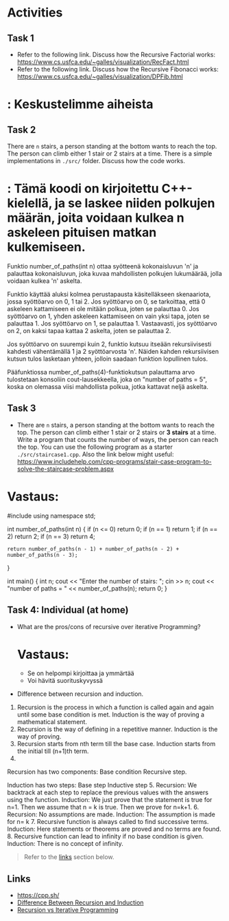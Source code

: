 # Activities

## Task 1

- Refer to the following link. Discuss how the
  Recursive Factorial works:
  https://www.cs.usfca.edu/~galles/visualization/RecFact.html
- Refer to the following link. Discuss how the Recursive Fibonacci works:
  https://www.cs.usfca.edu/~galles/visualization/DPFib.html
# : Keskustelimme aiheista

## Task 2

There are `n` stairs, a person standing at the bottom wants to reach the top. The person can climb either 1 stair or 2 stairs at a time. There is a simple implementations in `./src/` folder. Discuss how the code works.
# : Tämä koodi on kirjoitettu C++-kielellä, ja se laskee niiden polkujen määrän, joita voidaan kulkea n askeleen pituisen matkan kulkemiseen.

Funktio number_of_paths(int n) ottaa syötteenä kokonaisluvun 'n' ja palauttaa kokonaisluvun, joka kuvaa mahdollisten polkujen lukumäärää, jolla voidaan kulkea 'n' askelta.

Funktio käyttää aluksi kolmea perustapausta käsitelläkseen skenaariota, jossa syöttöarvo on 0, 1 tai 2. Jos syöttöarvo on 0, se tarkoittaa, että 0 askeleen kattamiseen ei ole mitään polkua, joten se palauttaa 0. Jos syöttöarvo on 1, yhden askeleen kattamiseen on vain yksi tapa, joten se palauttaa 1. Jos syöttöarvo on 1, se palauttaa 1. Vastaavasti, jos syöttöarvo on 2, on kaksi tapaa kattaa 2 askelta, joten se palauttaa 2.

Jos syöttöarvo on suurempi kuin 2, funktio kutsuu itseään rekursiivisesti kahdesti vähentämällä 1 ja 2 syöttöarvosta 'n'. Näiden kahden rekursiivisen kutsun tulos lasketaan yhteen, jolloin saadaan funktion lopullinen tulos.

Pääfunktiossa number_of_paths(4)-funktiokutsun palauttama arvo tulostetaan konsoliin cout-lausekkeella, joka on "number of paths = 5", koska on olemassa viisi mahdollista polkua, jotka kattavat neljä askelta. 

## Task 3

- There are `n` stairs, a person standing at the bottom wants to reach the top. The person can climb either 1 stair or 2 stairs or **3 stairs** at a time. Write a program that counts the number of ways, the person can reach the top. You can use the following program as a starter `./src/staircase1.cpp`. Also the link below might useful:
  https://www.includehelp.com/cpp-programs/stair-case-program-to-solve-the-staircase-problem.aspx

# Vastaus:
#include <iostream>
using namespace std;

int number_of_paths(int n)
{
    if (n <= 0)
        return 0;
    if (n == 1)
        return 1;
    if (n == 2)
        return 2;
    if (n == 3)
        return 4;

    return number_of_paths(n - 1) + number_of_paths(n - 2) + number_of_paths(n - 3);
}

int main()
{
    int n;
    cout << "Enter the number of stairs: ";
    cin >> n;
    cout << "number of paths =  " << number_of_paths(n);
    return 0;
}

## Task 4: Individual (at home)

- What are the pros/cons of recursive over iterative Programming?
  # Vastaus: 
  + Se on helpompi kirjoittaa ja ymmärtää
  - Voi hävitä suorituskyvyssä

- Difference between recursion and induction.
1.	Recursion is the process in which a function is called again and again until some base condition is met. 	Induction is the way of proving a mathematical statement. 
2.	Recursion is the way of defining in a repetitive manner.	Induction is the way of proving.
3.	Recursion starts from nth term till the base case. 	Induction starts from the initial till (n+1)th term. 
4.	
Recursion has two components:
Base condition
Recursive step.

Induction has two steps:
Base step
Inductive step
5.	Recursion: We backtrack at each step to replace the previous values with the answers using the function.
Induction: We just prove that the statement is true for n=1. Then we assume that n = k is true. Then we prove for n=k+1.
6.	Recursion: No assumptions are made. 	Induction: The assumption is made for n= k
7.	Recursive function is always called to find successive terms. 	Induction: Here statements or theorems are proved and no terms are found. 
8.	Recursive function can lead to infinity if no base condition is given. 	Induction: There is no concept of infinity. 

> Refer to the [links](#links) section below.

## Links

- https://cpp.sh/
- [Difference Between Recursion and Induction](https://www.geeksforgeeks.org/difference-between-recursion-and-induction/)
- [Recursion vs Iterative Programming](https://www.softwaretestinghelp.com/recursion-in-cpp/)

